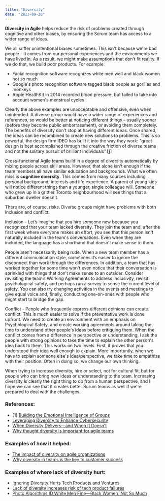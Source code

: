 ```yaml
---
title: "Diversity"
date: "2023-09-20"
---
```


**Diversity in Agile** helps reduce the risk of problems created through cognitive and other biases, by ensuring the Scrum team has access to a wider range of ideas.

We all suffer unintentional biases sometimes. This isn't because we're bad people - it comes from our personal experiences and the environments we have lived in. As a result, we might make assumptions that don't fit reality. If we do that, we build poor products. For example:

- Facial recognition software recognizes white men well and black women not so much
- Google's photo recognition software tagged black people as gorillas and monkeys
- Apple HealthKit in 2014 recorded blood pressure, but failed to take into account women's menstrual cycles

Clearly the above examples are unacceptable and offensive, even when unintended. A diverse group would have a wider range of experiences and references, so would be better at noticing different things – usually sooner (before they become public embarrassment), or avoiding them completely.  The benefits of diversity don't stop at having different ideas. Once shared, the ideas can be recombined to create new solutions to problems. This is so powerful, the design firm IDEO has built it into the way they work: "great design is best accomplished through the creative friction of diverse teams and not the solitary pursuit of brilliant individuals".\[[1](#footnotes)\]

Cross-functional Agile teams build in a degree of diversity automatically by mixing people across skill areas. However, that alone isn't enough if the team members all have similar education and backgrounds. What we often miss is **cognitive diversity**. This comes from many sources including personal background, interests and life experience. A parent of young kids will notice different things than a younger, single colleague will. Someone who grew up in a grittier Toronto neighbourhood will see things that a suburban dweller doesn't.

There are, of course, risks. Diverse groups might have problems with both inclusion and conflict.

Inclusion – Let’s imagine that you hire someone new because you recognized that your team lacked diversity. They join the team and, after the first week where everyone makes an effort, you see that this person isn't naturally included in the team's conversations. Even when they are included, the language has a shorthand that doesn't make sense to them.

People aren't necessarily being rude. When a new team member has a different communication style, sometimes it’s easier to ignore the disconnect than work through the differences. In addition, a team that has worked together for some time won't even notice that their conversation is sprinkled with things that don't make sense to an outsider. Consider revisiting the team’s Working Agreements to address inclusivity, revisit psychological safety, and perhaps run a survey to sense the current level of safety. You can also try changing activities in the events and meetings to give equal voice and, finally, conducting one-on-ones with people who might start to bridge the gap.

Conflict - People who frequently express different opinions can create conflict. This is much easier to solve if the preventative work is done upfront. We need to create an environment with an emphasis on Psychological Safety, and create working agreements around taking the time to understand other people's ideas before critiquing them. When the conflict comes from a difference in perspective or understanding, I ask the people with strong opinions to take the time to explain the other person's idea back to them. This works on two levels. First, it proves that you understood their idea well enough to explain. More importantly, when we have to explain someone else's idea/perspective, we take time to empathize with their position. Often in doing so, we change our own thinking.

When trying to increase diversity, hire or select, not for cultural fit, but for people who can bring new ideas or understanding to the team. Increasing diversity is clearly the right thing to do from a human perspective, and I hope we can see that it creates better Scrum teams as well if we're prepared to deal with the challenges.

### References:

- \[1\] [Building the Emotional Intelligence of Groups](https://hbr.org/2001/03/building-the-emotional-intelligence-of-groups)
- [Leveraging Diversity to Enhance Cybersecurity](https://www.infoq.com/articles/diversity-cybersecurity/)
- [When Diversity Delivers—and When It Doesn’t](https://spectrum.ieee.org/when-diversity-deliversand-when-it-doesnt)
- [Why thought diversity is important for agile teams](https://miro.com/blog/thought-diversity-agile-teams/)

### Examples of how it helped:

- [The impact of diversity on agile organizations](https://www.linkedin.com/pulse/impact-diversity-agile-organizations-christin-loehr)
- [Why diversity in teams is the key to customer success](https://www.atlassian.com/blog/add-ons/diversity-teams-key-customer-success)

### Examples of where lack of diversity hurt:

- [Ignoring Diversity Hurts Tech Products and Ventures](https://ecorner.stanford.edu/articles/ignoring-diversity-hurts-tech-products-and-ventures/)
- [Lack of diversity increases risk of tech product failures](https://www.ft.com/content/0ef656a8-cd8a-11e8-8d0b-a6539b949662)
- [Photo Algorithms ID White Men Fine—Black Women, Not So Much](https://www.wired.com/story/photo-algorithms-id-white-men-fineblack-women-not-so-much/)
